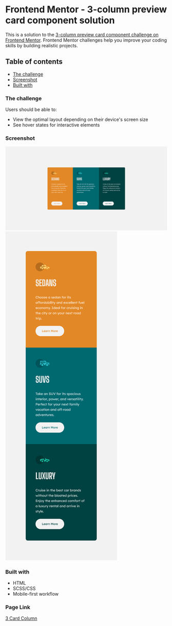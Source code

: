 # Frontend Mentor - 3-column preview card component solution

This is a solution to the [3-column preview card component challenge on Frontend Mentor](https://www.frontendmentor.io/challenges/3column-preview-card-component-pH92eAR2-). Frontend Mentor challenges help you improve your coding skills by building realistic projects. 

## Table of contents

- [The challenge](#the-challenge)
- [Screenshot](#screenshot)
- [Built with](#built-with)

### The challenge

Users should be able to:

- View the optimal layout depending on their device's screen size
- See hover states for interactive elements

### Screenshot

![Screenshot 1](/design/Screenshot-desktop.png)
![Screenshot 2](/design/Screenshot-mobile.png)


### Built with

- HTML
- SCSS/CSS
- Mobile-first workflow

### Page Link

<a href="https://neitodesu.github.io/Frontend-mentor-3-column-card/">3 Card Column</a>




